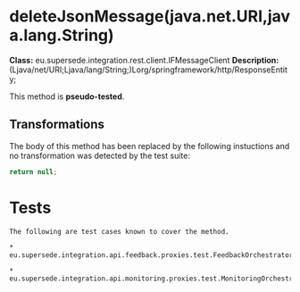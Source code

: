 # deleteJsonMessage(java.net.URI,java.lang.String)

**Class:** eu.supersede.integration.rest.client.IFMessageClient
**Description:** (Ljava/net/URI;Ljava/lang/String;)Lorg/springframework/http/ResponseEntity;

This method is **pseudo-tested**.


## Transformations


The body of this method has been replaced by the following instuctions and no transformation was detected by the test suite:

```Java
return null;
```




# Tests
    The following are test cases known to cover the method.

    * eu.supersede.integration.api.feedback.proxies.test.FeedbackOrchestratorProxyTest.eu.supersede.integration.api.feedback.proxies.test.FeedbackOrchestratorProxyTest 

    * eu.supersede.integration.api.monitoring.proxies.test.MonitoringOrchestratorProxyTest.eu.supersede.integration.api.monitoring.proxies.test.MonitoringOrchestratorProxyTest 

